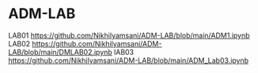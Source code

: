 # ADM-LAB
LAB01 https://github.com/Nikhilyamsani/ADM-LAB/blob/main/ADM1.ipynb
LAB02 https://github.com/Nikhilyamsani/ADM-LAB/blob/main/DMLAB02.ipynb
lAB03 https://github.com/Nikhilyamsani/ADM-LAB/blob/main/ADM_Lab03.ipynb
